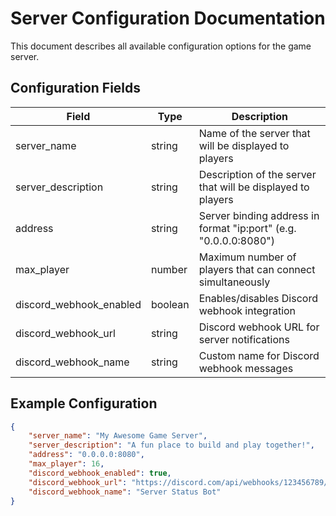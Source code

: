 # Server Configuration Documentation

This document describes all available configuration options for the game server.

## Configuration Fields

| Field | Type | Description |
|-------|------|-------------|
| server_name | string | Name of the server that will be displayed to players |
| server_description | string | Description of the server that will be displayed to players |
| address | string | Server binding address in format "ip:port" (e.g. "0.0.0.0:8080") |
| max_player | number | Maximum number of players that can connect simultaneously |
| discord_webhook_enabled | boolean | Enables/disables Discord webhook integration |
| discord_webhook_url | string | Discord webhook URL for server notifications |
| discord_webhook_name | string | Custom name for Discord webhook messages |

## Example Configuration
```json
{
    "server_name": "My Awesome Game Server",
    "server_description": "A fun place to build and play together!",
    "address": "0.0.0.0:8080",
    "max_player": 16,
    "discord_webhook_enabled": true,
    "discord_webhook_url": "https://discord.com/api/webhooks/123456789/abcdef...",
    "discord_webhook_name": "Server Status Bot"
}
